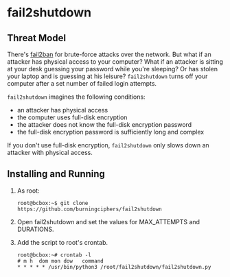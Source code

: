 # fail2shutdown

## Threat Model

There's [fail2ban](https://en.wikipedia.org/wiki/Fail2ban) for brute-force 
attacks over the network. But what if an attacker has physical access to
your computer? What if an attacker is sitting at your desk guessing
your password while you're sleeping? Or has stolen your laptop and is
guessing at his leisure? `fail2shutdown` turns off your computer after
a set number of failed login attempts.

`fail2shutdown` imagines the following conditions:
* an attacker has physical access
* the computer uses full-disk encryption
* the attacker does not know the full-disk encryption password
* the full-disk encryption password is sufficiently long and complex 

If you don't use full-disk encryption, `fail2shutdown` only slows down
an attacker with physical access.

## Installing and Running

1. As root:
 
    ```
    root@bcbox:~$ git clone https://github.com/burningciphers/fail2shutdown
    ```

2. Open fail2shutdown and set the values for MAX_ATTEMPTS and DURATIONS.

3. Add the script to root's crontab.

    ```
    root@bcbox:~# crontab -l
    # m h  dom mon dow   command
    * * * * * /usr/bin/python3 /root/fail2shutdown/fail2shutdown.py
    ```
